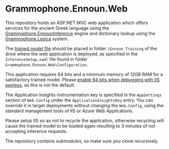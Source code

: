 # Grammophone.Ennoun.Web
This repository holds an ASP.NET MVC web application which offers services for the ancient Greek language using the 
[Grammophone.EnnounInference](https://github.com/grammophone/Grammophone.EnnounInference) engine and dictionary 
lookup using the [Grammophone.Lexica](https://github.com/grammophone/Grammophone.Lexica) system.

The [trained model file](https://onedrive.live.com/redir?resid=29F6439B040F2700!2450&authkey=!AP_jf2MulFRsB-w&ithint=file%2crar)
should be placed in folder `\Ennoun Training` of the drive where the web application is deployed, as specified in the `InferenceSetup.xaml` file found in folder `Grammophone.Ennoun.Web\Configuration`.

This application requires 64 bits and a minimum memory of 12GB RAM for a satisfactory trained model.
Please [enable 64 bits when debugging with IIS express](https://blogs.msdn.microsoft.com/rob/2013/11/14/debugging-vs2013-websites-using-64-bit-iis-express/), as this is not the default.

The Application Insights instrumentation key is specified in the `AppSettings` section of `Web.Config` under the `ApplicationInsightsKey` entry.
You can override it in target deployments without changing the `Web.Config`, using the standard management tools of IIS or Azure Web Applications.

Please setup IIS so as not to recycle the application, otherwise recycling will cause the trained model to be loaded again resulting to 3 minutes of not accepting inference requests.

The repository contains submodules, so make sure you clone recursively.
